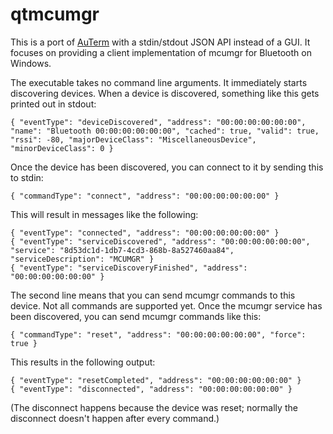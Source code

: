 # qtmcumgr

This is a port of [AuTerm](https://github.com/thedjnK/AuTerm/) with a stdin/stdout JSON API instead of a GUI. It focuses on providing a client implementation of mcumgr for Bluetooth on Windows.

The executable takes no command line arguments. It immediately starts discovering devices. When a device is discovered, something like this gets printed out in stdout:

```
{ "eventType": "deviceDiscovered", "address": "00:00:00:00:00:00", "name": "Bluetooth 00:00:00:00:00:00", "cached": true, "valid": true, "rssi": -80, "majorDeviceClass": "MiscellaneousDevice", "minorDeviceClass": 0 }
```

Once the device has been discovered, you can connect to it by sending this to stdin:

```
{ "commandType": "connect", "address": "00:00:00:00:00:00" }
```

This will result in messages like the following:

```
{ "eventType": "connected", "address": "00:00:00:00:00:00" }
{ "eventType": "serviceDiscovered", "address": "00:00:00:00:00:00", "service": "8d53dc1d-1db7-4cd3-868b-8a527460aa84", "serviceDescription": "MCUMGR" }
{ "eventType": "serviceDiscoveryFinished", "address": "00:00:00:00:00:00" }
```

The second line means that you can send mcumgr commands to this device. Not all commands are supported yet. Once the mcumgr service has been discovered, you can send mcumgr commands like this:

```
{ "commandType": "reset", "address": "00:00:00:00:00:00", "force": true }
```

This results in the following output:

```
{ "eventType": "resetCompleted", "address": "00:00:00:00:00:00" }
{ "eventType": "disconnected", "address": "00:00:00:00:00:00" }
```

(The disconnect happens because the device was reset; normally the disconnect doesn't happen after every command.)
